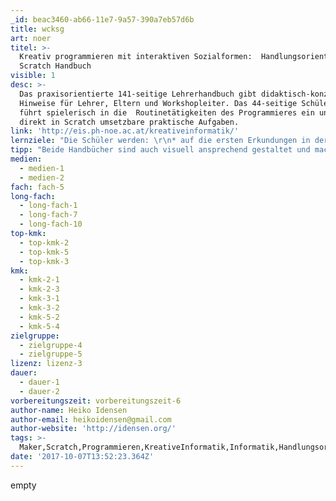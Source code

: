 ```yaml
---
_id: beac3460-ab66-11e7-9a57-390a7eb57d6b
title: wcksg
art: noer
titel: >-
  Kreativ programmieren mit interaktiven Sozialformen:  Handlungsorientes
  Scratch Handbuch
visible: 1
desc: >-
  Das praxisorientierte 141-seitige Lehrerhandbuch gibt didaktisch-konzeptuelle
  Hinweise für Lehrer, Eltern und Workshopleiter. Das 44-seitige Schülerhandbuch
  führt spielerisch in die  Routinetätigkeiten des Programmieres ein und enthält
  direkt in Scratch umsetzbare praktische Aufgaben.
link: 'http://eis.ph-noe.ac.at/kreativeinformatik/'
lernziele: "Die Schüler werden: \r\n* auf die ersten Erkundungen in der Scratch-Umgebung aufbauen,\r\n* indem sie ein interaktives Scratch-Projekt erstellen\r\n* in eine breite Palette an Scratch-Blöcken eingeführt\r\n* sich mit dem Konzept der Folge vertraut machen\r\n* während der Erstellung von Projekten das Experimentieren und Wiederholen üben (S.5)"
tipp: "Beide Handbücher sind auch visuell ansprechend gestaltet und machen Lust darauf, die Praxisbausteine auszuprobieren.\r\nDas Konzept der \"kreativen Informatik\" passt wunderbar zu Maker-Aktivitäten mit der Orientierung an Kreativität und selbständigem Gestalten und zielt als eine Karriere als Informatiker oder Programmierer: \"Es unterstützt die Entwicklung junger Leute als informatisch Gebildete – Individuen, die in allen Bereichen ihres Lebens, über Fachbereiche und Kontexte hinaus, auf computergestützte Konzepte, Methoden und Perspektiven aufbauen können.\" (S.9)"
medien:
  - medien-1
  - medien-2
fach: fach-5
long-fach:
  - long-fach-1
  - long-fach-7
  - long-fach-10
top-kmk:
  - top-kmk-2
  - top-kmk-5
  - top-kmk-3
kmk:
  - kmk-2-1
  - kmk-2-3
  - kmk-3-1
  - kmk-3-2
  - kmk-5-2
  - kmk-5-4
zielgruppe:
  - zielgruppe-4
  - zielgruppe-5
lizenz: lizenz-3
dauer:
  - dauer-1
  - dauer-2
vorbereitungszeit: vorbereitungszeit-6
author-name: Heiko Idensen
author-email: heikoidensen@gmail.com
author-website: 'http://idensen.org/'
tags: >-
  Maker,Scratch,Programmieren,KreativeInformatik,Informatik,Handlungsorientierung,Praxisbausteine,reviewed
date: '2017-10-07T13:52:23.364Z'
---
```

empty
